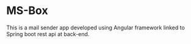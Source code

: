 # MS-Box
This is a mail sender app developed using Angular framework linked to Spring boot rest api at back-end.
